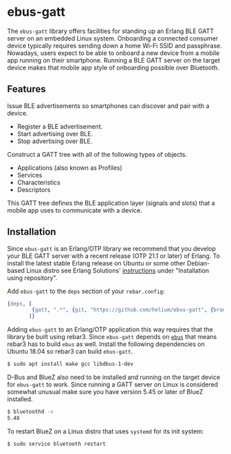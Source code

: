# ebus-gatt

The `ebus-gatt` library offers facilities for standing up an Erlang BLE GATT server on an embedded Linux system. Onboarding a connected consumer device typically requires sending down a home Wi-Fi SSID and passphrase. Nowadays, users expect to be able to onboard a new device from a mobile app running on their smartphone. Running a BLE GATT server on the target device makes that mobile app style of onboarding possible over Bluetooth.

## Features

Issue BLE advertisements so smartphones can discover and pair with a device.

* Register a BLE advertisement.
* Start advertising over BLE.
* Stop advertising over BLE.

Construct a GATT tree with all of the following types of objects.

* Applications (also known as Profiles)
* Services
* Characteristics
* Descriptors

This GATT tree defines the BLE application layer (signals and slots) that a mobile app uses to communicate with a device.

## Installation

Since `ebus-gatt` is an Erlang/OTP library we recommend that you develop your BLE GATT server with a recent release (OTP 21.1 or later) of Erlang. To install the latest stable Erlang release on Ubuntu or some other Debian-based Linux distro see Erlang Solutions' [instructions](https://www.erlang-solutions.com/resources/download.html) under "Installation using repository".

Add `ebus-gatt` to the `deps` section of your `rebar.config`:

```erlang
{deps, [
        {gatt, ".*", {git, "https://github.com/helium/ebus-gatt", {branch, "master"}}}
       ]}
```

Adding `ebus-gatt` to an Erlang/OTP application this way requires that the library be built using rebar3. Since `ebus-gatt` depends on [`ebus`](https://github.com/helium/ebus) that means rebar3 has to build `ebus` as well. Install the following dependencies on Ubuntu 18.04 so rebar3 can build `ebus-gatt`.

```bash
$ sudo apt install make gcc libdbus-1-dev
```

D-Bus and BlueZ also need to be installed and running on the target device for `ebus-gatt` to work. Since running a GATT server on Linux is considered somewhat unusual make sure you have version 5.45 or later of BlueZ installed.

```bash
$ bluetoothd -v
5.48
```

To restart BlueZ on a Linux distro that uses `systemd` for its init system:

```bash
$ sudo service bluetooth restart
```
